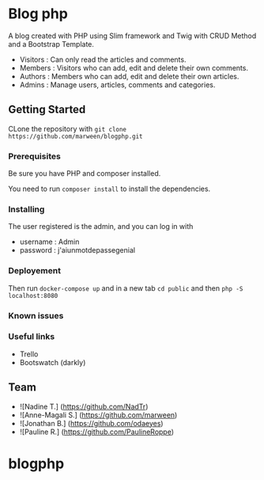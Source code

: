 # Blog php
A blog created with PHP using Slim framework and Twig with CRUD Method and a Bootstrap Template.
  * Visitors : Can only read the articles and comments.
  * Members : Visitors who can add, edit and delete their own comments.
  * Authors : Members who can add, edit and delete their own articles.
  * Admins : Manage users, articles, comments and categories.

## Getting Started
CLone the repository with 
`git clone https://github.com/marween/blogphp.git` 

### Prerequisites

Be sure you have PHP and composer installed.

You need to run `composer install` to install the dependencies.

### Installing

The user registered is the admin, and you can log in with
* username : Admin
* password : j'aiunmotdepassegenial


### Deployement

Then run `docker-compose up` and in a new tab `cd public` and then `php -S localhost:8080`


### Known issues

### Useful links
  * Trello
  * Bootswatch (darkly)

## Team

* ![Nadine T.] (https://github.com/NadTr)
* ![Anne-Magali S.] (https://github.com/marween)
* ![Jonathan B.] (https://github.com/odaeyes)
* ![Pauline R.] (https://github.com/PaulineRoppe)


# blogphp
